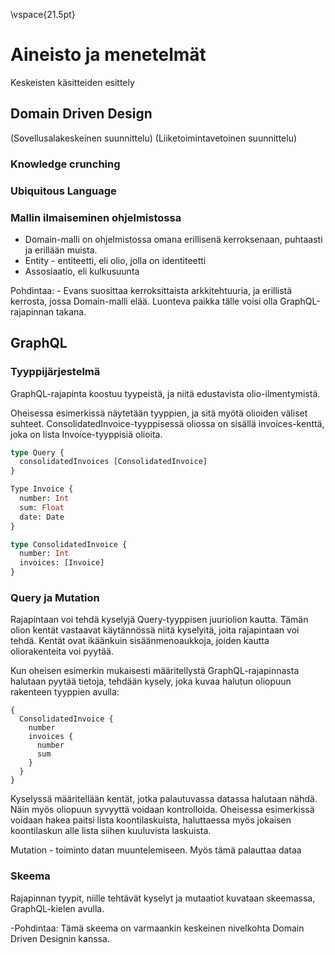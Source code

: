 \vspace{21.5pt}

# Aineisto ja menetelmät

Keskeisten käsitteiden esittely

## Domain Driven Design
(Sovellusalakeskeinen suunnittelu)
(Liiketoimintavetoinen suunnittelu)

### Knowledge crunching
### Ubiquitous Language

### Mallin ilmaiseminen ohjelmistossa

 - Domain-malli on ohjelmistossa omana erillisenä kerroksenaan, puhtaasti ja erillään muista.
 - Entity - entiteetti, eli olio, jolla on identiteetti
 - Assosiaatio, eli kulkusuunta

 Pohdintaa: - Evans suosittaa kerroksittaista arkkitehtuuria, ja erillistä kerrosta, jossa Domain-malli elää. Luonteva paikka tälle voisi olla GraphQL-rajapinnan takana.

## GraphQL

### Tyyppijärjestelmä
GraphQL-rajapinta koostuu tyypeistä, ja niitä edustavista olio-ilmentymistä.

Oheisessa esimerkissä näytetään tyyppien, ja sitä myötä olioiden väliset suhteet. ConsolidatedInvoice-tyyppisessä oliossa on sisällä invoices-kenttä, joka on lista Invoice-tyyppisiä olioita.

```GraphQL
type Query {
  consolidatedInvoices [ConsolidatedInvoice]
}

Type Invoice {
  number: Int
  sum: Float
  date: Date
}

type ConsolidatedInvoice {
  number: Int
  invoices: [Invoice]
}
```

### Query ja Mutation
Rajapintaan voi tehdä kyselyjä Query-tyyppisen juuriolion kautta. Tämän olion kentät vastaavat käytännössä niitä kyselyitä, joita rajapintaan voi tehdä. Kentät ovat ikäänkuin sisäänmenoaukkoja, joiden kautta oliorakenteita voi pyytää.

Kun oheisen esimerkin mukaisesti määritellystä GraphQL-rajapinnasta halutaan pyytää tietoja, tehdään kysely, joka kuvaa halutun oliopuun rakenteen tyyppien avulla:

```
{
  ConsolidatedInvoice {
    number
    invoices {
      number
      sum
    }
  }
}
```

Kyselyssä määritellään kentät, jotka palautuvassa datassa halutaan nähdä. Näin myös oliopuun syvyyttä voidaan kontrolloida. Oheisessa esimerkissä voidaan hakea paitsi lista koontilaskuista, haluttaessa myös jokaisen koontilaskun alle lista siihen kuuluvista laskuista.

Mutation - toiminto datan muuntelemiseen. Myös tämä palauttaa dataa

### Skeema
Rajapinnan tyypit, niille tehtävät kyselyt ja mutaatiot kuvataan skeemassa, GraphQL-kielen avulla.

 -Pohdintaa: Tämä skeema on varmaankin keskeinen nivelkohta Domain Driven Designin kanssa.
